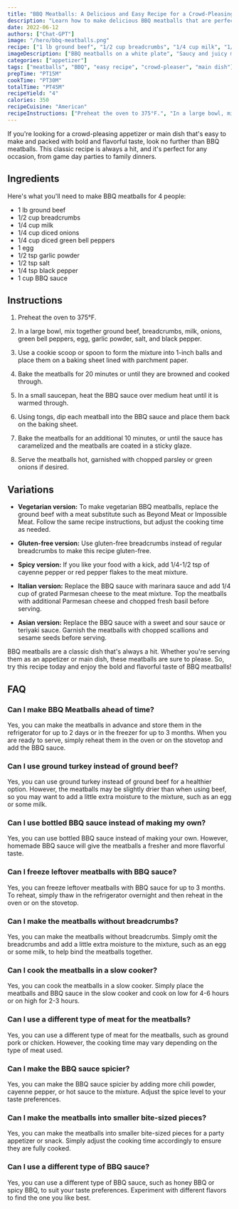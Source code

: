 ```yaml
---
title: "BBQ Meatballs: A Delicious and Easy Recipe for a Crowd-Pleasing Appetizer or Main Dish"
description: "Learn how to make delicious BBQ meatballs that are perfect for any occasion. This recipe is easy to follow and will impress your guests with its bold and flavorful taste."
date: 2022-06-12
authors: ["Chat-GPT"]
image: "/hero/bbq-meatballs.png"
recipe: ["1 lb ground beef", "1/2 cup breadcrumbs", "1/4 cup milk", "1/4 cup diced onions", "1/4 cup diced green bell peppers", "1 egg", "1/2 tsp garlic powder", "1/2 tsp salt", "1/4 tsp black pepper", "1 cup BBQ sauce"]
imageDescription: ["BBQ meatballs on a white plate", "Saucy and juicy meatballs with BBQ sauce", "A bowl of BBQ meatballs", "A platter of BBQ meatballs with toothpicks"]
categories: ["appetizer"]
tags: ["meatballs", "BBQ", "easy recipe", "crowd-pleaser", "main dish"]
prepTime: "PT15M"
cookTime: "PT30M"
totalTime: "PT45M"
recipeYield: "4"
calories: 350
recipeCuisine: "American"
recipeInstructions: ["Preheat the oven to 375°F.", "In a large bowl, mix together ground beef, breadcrumbs, milk, onions, green bell peppers, egg, garlic powder, salt, and black pepper.", "Use a cookie scoop or spoon to form the mixture into 1-inch balls and place them on a baking sheet lined with parchment paper.", "Bake the meatballs for 20 minutes or until they are browned and cooked through.", "In a small saucepan, heat the BBQ sauce over medium heat until it is warmed through.", "Using tongs, dip each meatball into the BBQ sauce and place them back on the baking sheet.", "Bake the meatballs for an additional 10 minutes, or until the sauce has caramelized and the meatballs are coated in a sticky glaze.", "Serve the meatballs hot, garnished with chopped parsley or green onions if desired." ]
---
```


If you're looking for a crowd-pleasing appetizer or main dish that's easy to make and packed with bold and flavorful taste, look no further than BBQ meatballs. This classic recipe is always a hit, and it's perfect for any occasion, from game day parties to family dinners.

## Ingredients

Here's what you'll need to make BBQ meatballs for 4 people:

- 1 lb ground beef
- 1/2 cup breadcrumbs
- 1/4 cup milk
- 1/4 cup diced onions
- 1/4 cup diced green bell peppers
- 1 egg
- 1/2 tsp garlic powder
- 1/2 tsp salt
- 1/4 tsp black pepper
- 1 cup BBQ sauce

## Instructions

1. Preheat the oven to 375°F.

2. In a large bowl, mix together ground beef, breadcrumbs, milk, onions, green bell peppers, egg, garlic powder, salt, and black pepper.

3. Use a cookie scoop or spoon to form the mixture into 1-inch balls and place them on a baking sheet lined with parchment paper.

4. Bake the meatballs for 20 minutes or until they are browned and cooked through.

5. In a small saucepan, heat the BBQ sauce over medium heat until it is warmed through.

6. Using tongs, dip each meatball into the BBQ sauce and place them back on the baking sheet.

7. Bake the meatballs for an additional 10 minutes, or until the sauce has caramelized and the meatballs are coated in a sticky glaze.

8. Serve the meatballs hot, garnished with chopped parsley or green onions if desired.

## Variations

- **Vegetarian version:** To make vegetarian BBQ meatballs, replace the ground beef with a meat substitute such as Beyond Meat or Impossible Meat. Follow the same recipe instructions, but adjust the cooking time as needed.

- **Gluten-free version:** Use gluten-free breadcrumbs instead of regular breadcrumbs to make this recipe gluten-free.

- **Spicy version:** If you like your food with a kick, add 1/4-1/2 tsp of cayenne pepper or red pepper flakes to the meat mixture.

- **Italian version:** Replace the BBQ sauce with marinara sauce and add 1/4 cup of grated Parmesan cheese to the meat mixture. Top the meatballs with additional Parmesan cheese and chopped fresh basil before serving.

- **Asian version:** Replace the BBQ sauce with a sweet and sour sauce or teriyaki sauce. Garnish the meatballs with chopped scallions and sesame seeds before serving.

BBQ meatballs are a classic dish that's always a hit. Whether you're serving them as an appetizer or main dish, these meatballs are sure to please. So, try this recipe today and enjoy the bold and flavorful taste of BBQ meatballs!

## FAQ

### Can I make BBQ Meatballs ahead of time?

Yes, you can make the meatballs in advance and store them in the refrigerator for up to 2 days or in the freezer for up to 3 months. When you are ready to serve, simply reheat them in the oven or on the stovetop and add the BBQ sauce.

### Can I use ground turkey instead of ground beef?

Yes, you can use ground turkey instead of ground beef for a healthier option. However, the meatballs may be slightly drier than when using beef, so you may want to add a little extra moisture to the mixture, such as an egg or some milk.

### Can I use bottled BBQ sauce instead of making my own?

Yes, you can use bottled BBQ sauce instead of making your own. However, homemade BBQ sauce will give the meatballs a fresher and more flavorful taste.

### Can I freeze leftover meatballs with BBQ sauce?

Yes, you can freeze leftover meatballs with BBQ sauce for up to 3 months. To reheat, simply thaw in the refrigerator overnight and then reheat in the oven or on the stovetop.

### Can I make the meatballs without breadcrumbs?

Yes, you can make the meatballs without breadcrumbs. Simply omit the breadcrumbs and add a little extra moisture to the mixture, such as an egg or some milk, to help bind the meatballs together.

### Can I cook the meatballs in a slow cooker?

Yes, you can cook the meatballs in a slow cooker. Simply place the meatballs and BBQ sauce in the slow cooker and cook on low for 4-6 hours or on high for 2-3 hours.

### Can I use a different type of meat for the meatballs?

Yes, you can use a different type of meat for the meatballs, such as ground pork or chicken. However, the cooking time may vary depending on the type of meat used.

### Can I make the BBQ sauce spicier?

Yes, you can make the BBQ sauce spicier by adding more chili powder, cayenne pepper, or hot sauce to the mixture. Adjust the spice level to your taste preferences.

### Can I make the meatballs into smaller bite-sized pieces?

Yes, you can make the meatballs into smaller bite-sized pieces for a party appetizer or snack. Simply adjust the cooking time accordingly to ensure they are fully cooked.

### Can I use a different type of BBQ sauce?

Yes, you can use a different type of BBQ sauce, such as honey BBQ or spicy BBQ, to suit your taste preferences. Experiment with different flavors to find the one you like best.